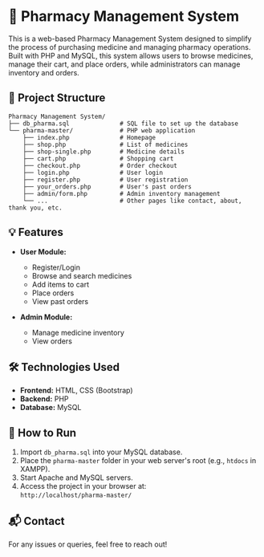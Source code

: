 
# 🏥 Pharmacy Management System

This is a web-based Pharmacy Management System designed to simplify the process of purchasing medicine and managing pharmacy operations. Built with PHP and MySQL, this system allows users to browse medicines, manage their cart, and place orders, while administrators can manage inventory and orders.

## 📁 Project Structure

```
Pharmacy Management System/
├── db_pharma.sql              # SQL file to set up the database
└── pharma-master/             # PHP web application
    ├── index.php              # Homepage
    ├── shop.php               # List of medicines
    ├── shop-single.php        # Medicine details
    ├── cart.php               # Shopping cart
    ├── checkout.php           # Order checkout
    ├── login.php              # User login
    ├── register.php           # User registration
    ├── your_orders.php        # User's past orders
    ├── admin/form.php         # Admin inventory management
    └── ...                    # Other pages like contact, about, thank you, etc.
```

## 💡 Features

- **User Module:**
  - Register/Login
  - Browse and search medicines
  - Add items to cart
  - Place orders
  - View past orders

- **Admin Module:**
  - Manage medicine inventory
  - View orders

## 🛠️ Technologies Used

- **Frontend:** HTML, CSS (Bootstrap)
- **Backend:** PHP
- **Database:** MySQL

## 🚀 How to Run

1. Import `db_pharma.sql` into your MySQL database.
2. Place the `pharma-master` folder in your web server's root (e.g., `htdocs` in XAMPP).
3. Start Apache and MySQL servers.
4. Access the project in your browser at:  
   `http://localhost/pharma-master/`

## 📬 Contact

For any issues or queries, feel free to reach out!
